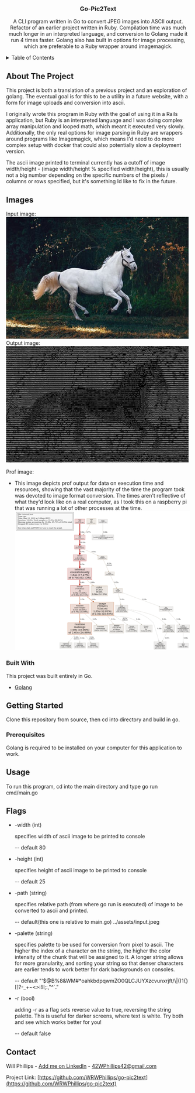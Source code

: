 <div>
  <h3 align="center">Go-Pic2Text</h3>

  <p align="center">
    A CLI program written in Go to convert JPEG images into ASCII output.
    Refactor of an earlier project written in Ruby. Compilation time was much much longer in an interpreted
    language, and conversion to Golang made it run 4 times faster. Golang also has built in options for image processing,
    which are preferable to a Ruby wrapper around imagemagick.
  </p>
</div>



<!-- TABLE OF CONTENTS -->
<details>
  <summary>Table of Contents</summary>
  <ol>
    <li>
      <a href="#about-the-project">About The Project</a>
      <ul>
        <li><a href="#built-with">Built With</a></li>
      </ul>
    </li>
    <li>
      <a href="#getting-started">Getting Started</a>
    </li>
    <li><a href="#usage">Usage</a></li>
    <li><a href="#contact">Contact</a></li>
  </ol>
</details>



<!-- ABOUT THE PROJECT -->
## About The Project

This project is both a translation of a previous project and an exploration of golang. 
The eventual goal is for this to be a utility in a future website, with a form for image uploads and conversion into ascii.

I originally wrote this program in Ruby with the goal of using it in a Rails application, but Ruby is an interpreted language 
and I was doing complex array manipulation and looped math, which meant it executed very slowly.
Additionally, the only real options for image parsing in Ruby are wrappers around programs like Imagemagick, which means I'd 
need to do more complex setup with docker that could also potentially slow a deployment version.

The ascii image printed to terminal currently has a cutoff of image width/height - (image width/height % specified width/height),
this is usually not a big number depending on the specific numbers of the pixels / columns or rows specified, but it's something Id like 
to fix in the future.

## Images 

Input image:
<br />
![Input](assets/input.jpeg)
<br />
Output image:
<br />
![Output](assets/output.jpeg)

Prof image:
* This image depicts prof output for data on execution time and resources, showing that the vast majority of the time the program took was devoted to image format conversion. The times aren't reflective of what they'd look like on a real computer, as I took this on a raspberry pi that was running a lot of other processes at the time.
![prof](assets/prof.png)




### Built With

This project was built entirely in Go.

* [Golang](https://go.dev/)



<!-- GETTING STARTED -->
## Getting Started

Clone this repository from source, then cd into directory and build in go.

### Prerequisites

Golang is required to be installed on your computer for this application to work. 



<!-- USAGE EXAMPLES -->
## Usage

To run this program, cd into the main directory and type go run cmd/main.go


## Flags

* -width (int) 

  specifies width of ascii image to be printed to console 
  
  -- default 80 

* -height (int) 
  
  specifies height of ascii image to be printed to console 

  -- default 25

* -path (string) 
  
  specifies relative path (from where go run is executed) of image 
  to be converted to ascii and printed. 
  
  -- default(this one is relative to main.go) ../assets/input.jpeg 
  
* -palette (string) 

  specifies palette to be used for conversion from pixel to ascii. The higher the index of
  a character on the string, the higher the color intensity of the chunk that will be assigned to it.
  A longer string allows for more granularity, and sorting your string so that denser characters are earlier
  tends to work better for dark backgrounds on consoles.
  
  -- default "'$@B%8&WM#*oahkbdpqwmZO0QLCJUYXzcvunxrjft/\\|()1{}[]?-_+~<>i!lI;:,\"^`."
 
* -r (bool)
 
  adding -r as a flag sets reverse value to true, reversing the string palette. This is useful for
  darker screens, where text is white. Try both and see which works better for you!
  
  -- default false 


<!-- CONTACT -->
## Contact

Will Phillips - [Add me on LinkedIn](https://www.linkedin.com/in/wrwphillips/) - 42WPhillips42@gmail.com

Project Link: [https://github.com/WRWPhillips/go-pic2text](https://github.com/WRWPhillips/go-pic2text)



  
  
 

